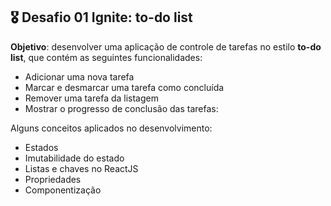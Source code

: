 ## 🎖 Desafio 01 Ignite: to-do list

**Objetivo**: desenvolver uma aplicação de controle de tarefas no estilo **to-do list**, que contém as seguintes funcionalidades:

- Adicionar uma nova tarefa
- Marcar e desmarcar uma tarefa como concluída
- Remover uma tarefa da listagem
- Mostrar o progresso de conclusão das tarefas:

Alguns conceitos aplicados no desenvolvimento:

- Estados
- Imutabilidade do estado
- Listas e chaves no ReactJS
- Propriedades
- Componentização

<p align="center">
</p>

